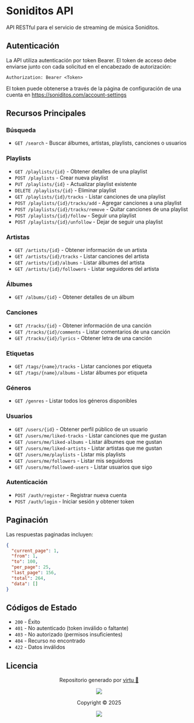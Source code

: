 # Soniditos API

API RESTful para el servicio de streaming de música Soniditos.

## Autenticación

La API utiliza autenticación por token Bearer. El token de acceso debe enviarse junto con cada solicitud en el encabezado de autorización:

```
Authorization: Bearer <Token>
```

El token puede obtenerse a través de la página de configuración de una cuenta en https://soniditos.com/account-settings

## Recursos Principales

### Búsqueda
- `GET /search` - Buscar álbumes, artistas, playlists, canciones o usuarios

### Playlists
- `GET /playlists/{id}` - Obtener detalles de una playlist
- `POST /playlists` - Crear nueva playlist
- `PUT /playlists/{id}` - Actualizar playlist existente
- `DELETE /playlists/{id}` - Eliminar playlist
- `GET /playlists/{id}/tracks` - Listar canciones de una playlist
- `POST /playlists/{id}/tracks/add` - Agregar canciones a una playlist
- `POST /playlists/{id}/tracks/remove` - Quitar canciones de una playlist
- `POST /playlists/{id}/follow` - Seguir una playlist
- `POST /playlists/{id}/unfollow` - Dejar de seguir una playlist

### Artistas
- `GET /artists/{id}` - Obtener información de un artista
- `GET /artists/{id}/tracks` - Listar canciones del artista
- `GET /artists/{id}/albums` - Listar álbumes del artista
- `GET /artists/{id}/followers` - Listar seguidores del artista

### Álbumes
- `GET /albums/{id}` - Obtener detalles de un álbum

### Canciones
- `GET /tracks/{id}` - Obtener información de una canción
- `GET /tracks/{id}/comments` - Listar comentarios de una canción
- `GET /tracks/{id}/lyrics` - Obtener letra de una canción

### Etiquetas
- `GET /tags/{name}/tracks` - Listar canciones por etiqueta
- `GET /tags/{name}/albums` - Listar álbumes por etiqueta

### Géneros
- `GET /genres` - Listar todos los géneros disponibles

### Usuarios
- `GET /users/{id}` - Obtener perfil público de un usuario
- `GET /users/me/liked-tracks` - Listar canciones que me gustan
- `GET /users/me/liked-albums` - Listar álbumes que me gustan
- `GET /users/me/liked-artists` - Listar artistas que me gustan
- `GET /users/me/playlists` - Listar mis playlists
- `GET /users/me/followers` - Listar mis seguidores
- `GET /users/me/followed-users` - Listar usuarios que sigo

### Autenticación
- `POST /auth/register` - Registrar nueva cuenta
- `POST /auth/login` - Iniciar sesión y obtener token

## Paginación

Las respuestas paginadas incluyen:

```json
{
  "current_page": 1,
  "from": 1,
  "to": 100,
  "per_page": 25,
  "last_page": 156,
  "total": 264,
  "data": []
}
```

## Códigos de Estado

- `200` - Éxito
- `401` - No autenticado (token inválido o faltante)
- `403` - No autorizado (permisos insuficientes)
- `404` - Recurso no encontrado
- `422` - Datos inválidos

## Licencia

<p align="center">
	Repositorio generado por <a href="https://github.com/sabiopobre" target="_blank">virtu 🎣</a>
</p>

<p align="center">
	<img src="https://soniditos.com/cat_footer.svg" />
</p>

<p align="center">
	Copyright &copy; 2025
</p>

<p align="center">
	<a href="/LICENSE"><img src="https://img.shields.io/static/v1.svg?style=for-the-badge&label=License&message=MIT&logoColor=d9e0ee&colorA=363a4f&colorB=b7bdf8"/></a>
</p>
